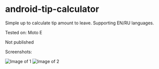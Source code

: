 # android-tip-calculator

Simple up to calculate tip amount to leave. Supporting EN/RU languages.

Tested on: Moto E

Not published

Screenshots:

![Image of 1](https://image.ibb.co/mFeYBJ/Screenshot_2018_05_09_18_21_32.png) ![Image of 2](https://image.ibb.co/msHydy/Screenshot_2018_05_09_18_22_36.png)